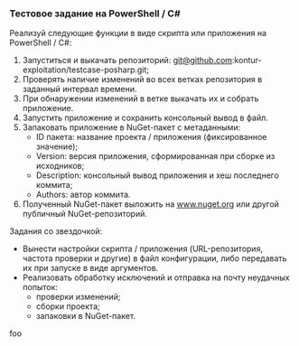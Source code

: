### Тестовое задание на PowerShell / C#

Реализуй следующие функции в виде скрипта или приложения на PowerShell / C#:
1. Запуститься и выкачать репозиторий: git@github.com:kontur-exploitation/testcase-posharp.git;
2. Проверять наличие изменений во всех ветках репозитория в заданный интервал времени.
2. При обнаружении изменений в ветке выкачать их и собрать приложение.
3. Запустить приложение и сохранить консольный вывод в файл.
4. Запаковать приложение в NuGet-пакет с метаданными:
	* ID пакета: название проекта / приложения (фиксированное значение);
	* Version: версия приложения, сформированная при сборке из исходников;
	* Description: консольный вывод приложения и хеш последнего коммита;
	* Authors: автор коммита.
5. Полученный NuGet-пакет выложить на www.nuget.org или другой публичный NuGet-репозиторий.

Задания со звездочкой: 
* Вынести настройки скрипта / приложения (URL-репозитория, частота проверки и другие) в файл конфигурации, либо передавать их при запуске в виде аргументов.
* Реализовать обработку исключений и отправка на почту неудачных попыток:
	* проверки изменений;
	* сборки проекта;
	* запаковки в NuGet-пакет.


foo
